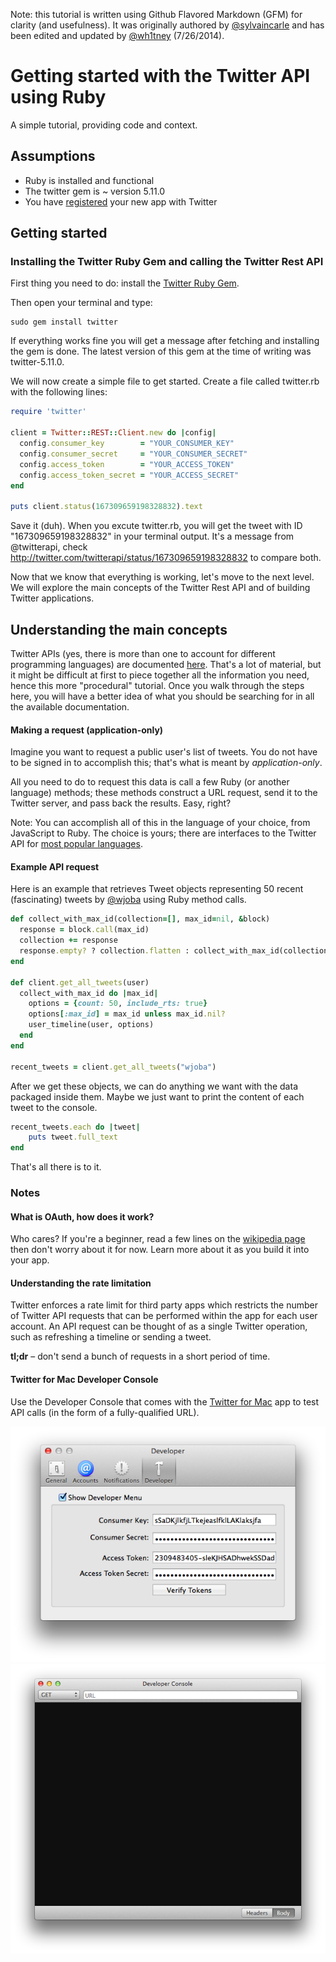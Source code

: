 Note: this tutorial is written using Github Flavored Markdown (GFM) for clarity (and usefulness). It was originally authored by [@sylvaincarle](https://github.com/sylvaincarle) and has been edited and updated by [@wh1tney](http://www.github.com/wh1tney) (7/26/2014).

# Getting started with the Twitter API using Ruby

A simple tutorial, providing code and context.

## Assumptions

* Ruby is installed and functional
* The twitter gem is ~ version 5.11.0
* You have [registered](https://dev.twitter.com/apps) your new app with Twitter

## Getting started

### Installing the Twitter Ruby Gem and calling the Twitter Rest API

First thing you need to do: install the [Twitter Ruby Gem](http://twitter.rubyforge.org/).

Then open your terminal and type:

    sudo gem install twitter

If everything works fine you will get a message after fetching and installing the gem is done. The latest version of this gem at the time of writing was twitter-5.11.0.

We will now create a simple file to get started. Create a file called twitter.rb with the following lines:

```ruby
require 'twitter'

client = Twitter::REST::Client.new do |config|
  config.consumer_key        = "YOUR_CONSUMER_KEY"
  config.consumer_secret     = "YOUR_CONSUMER_SECRET"
  config.access_token        = "YOUR_ACCESS_TOKEN"
  config.access_token_secret = "YOUR_ACCESS_SECRET"
end

puts client.status(167309659198328832).text
 ```
Save it (duh). When you excute twitter.rb, you will get the tweet with ID "167309659198328832" in your terminal output. It's a message from @twitterapi, check http://twitter.com/twitterapi/status/167309659198328832 to compare both. 

Now that we know that everything is working, let's move to the next level. We will explore the main concepts of the Twitter Rest API and of building Twitter applications.

<style "display:none">TODO: add troubleshooting tips</style>

## Understanding the main concepts

Twitter APIs (yes, there is more than one to account for different programming languages) are documented [here](https://dev.twitter.com/docs). That's a lot of material, but it might be difficult at first to piece together all the information you need, hence this more "procedural" tutorial. Once you walk through the steps here, you will have a better idea of what you should be searching for in all the available documentation.

#### Making a request (application-only)

Imagine you want to request a public user's list of tweets. You do not have to be signed in to accomplish this; that's what is meant by *application-only*.

All you need to do to request this data is call a few Ruby (or another language) methods; these methods construct a URL request, send it to the Twitter server, and pass back the results. Easy, right?

Note: You can accomplish all of this in the language of your choice, from JavaScript to Ruby. The choice is yours; there are interfaces to the Twitter API for [most popular languages](https://dev.twitter.com/docs/twitter-libraries).

#### Example API request

Here is an example that retrieves Tweet objects representing 50 recent (fascinating) tweets by [@wjoba](http://twitter.com) using Ruby method calls.

```ruby
def collect_with_max_id(collection=[], max_id=nil, &block)
  response = block.call(max_id)
  collection += response
  response.empty? ? collection.flatten : collect_with_max_id(collection, response.last.id - 1, &block)
end

def client.get_all_tweets(user)
  collect_with_max_id do |max_id|
    options = {count: 50, include_rts: true}
    options[:max_id] = max_id unless max_id.nil?
    user_timeline(user, options)
  end
end

recent_tweets = client.get_all_tweets("wjoba")
```

After we get these objects, we can do anything we want with the data packaged inside them. Maybe we just want to print the content of each tweet to the console.

```ruby
recent_tweets.each do |tweet|
	puts tweet.full_text
end
```

That's all there is to it.

### Notes

#### What is OAuth, how does it work?

Who cares? If you're a beginner, read a few lines on the [wikipedia page](http://en.wikipedia.org/wiki/Oauth) then don't worry about it for now. Learn more about it as you build it into your app.

#### Understanding the rate limitation

Twitter enforces a rate limit for third party apps which restricts the number of Twitter API requests that can be performed within the app for each user account. An API request can be thought of as a single Twitter operation, such as refreshing a timeline or sending a tweet.

**tl;dr** – don't send a bunch of requests in a short period of time.

#### Twitter for Mac Developer Console

Use the Developer Console that comes with the [Twitter for Mac](https://itunes.apple.com/us/app/twitter/id409789998?mt=12) app to test API calls (in the form of a fully-qualified URL).

![Developer Menu in Twitter for Mac](developer.png)
![Developer Console](console.png)
